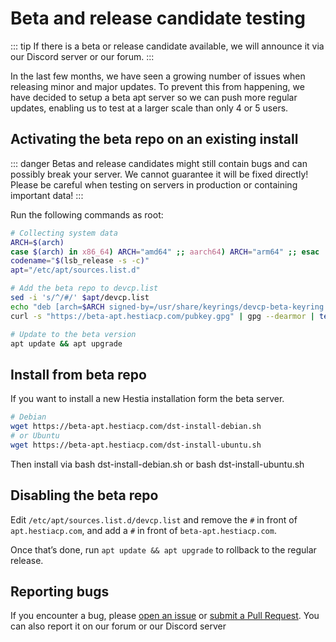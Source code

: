 # Beta and release candidate testing

::: tip
If there is a beta or release candidate available, we will announce it via our Discord server or our forum.
:::

In the last few months, we have seen a growing number of issues when releasing minor and major updates. To prevent this from happening, we have decided to setup a beta apt server so we can push more regular updates, enabling us to test at a larger scale than only 4 or 5 users.

## Activating the beta repo on an existing install

::: danger
Betas and release candidates might still contain bugs and can possibly break your server. We cannot guarantee it will be fixed directly! Please be careful when testing on servers in production or containing important data!
:::

Run the following commands as root:

```bash
# Collecting system data
ARCH=$(arch)
case $(arch) in x86_64) ARCH="amd64" ;; aarch64) ARCH="arm64" ;; esac
codename="$(lsb_release -s -c)"
apt="/etc/apt/sources.list.d"

# Add the beta repo to devcp.list
sed -i 's/^/#/' $apt/devcp.list
echo "deb [arch=$ARCH signed-by=/usr/share/keyrings/devcp-beta-keyring.gpg] https://beta-apt.hestiacp.com/ $codename main" >> $apt/devcp.list
curl -s "https://beta-apt.hestiacp.com/pubkey.gpg" | gpg --dearmor | tee /usr/share/keyrings/devcp-beta-keyring.gpg > /dev/null 2>&1

# Update to the beta version
apt update && apt upgrade
```

## Install from beta repo

If you want to install a new Hestia installation form the beta server.

```bash
# Debian
wget https://beta-apt.hestiacp.com/dst-install-debian.sh
# or Ubuntu
wget https://beta-apt.hestiacp.com/dst-install-ubuntu.sh
```

Then install via bash dst-install-debian.sh or bash dst-install-ubuntu.sh

## Disabling the beta repo

Edit `/etc/apt/sources.list.d/devcp.list` and remove the `#` in front of `apt.hestiacp.com`, and add a `#` in front of `beta-apt.hestiacp.com`.

Once that’s done, run `apt update && apt upgrade` to rollback to the regular release.

## Reporting bugs

If you encounter a bug, please [open an issue](https://github.com/hestiacp/hestiacp/issues/new/choose) or [submit a Pull Request](https://github.com/hestiacp/hestiacp/pulls). You can also report it on our forum or our Discord server
